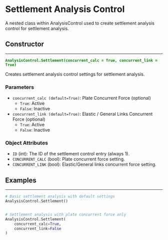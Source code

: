 # Settlement Analysis Control

A nested class within AnalysisControl used to create settlement analysis control for settlement analysis.

## Constructor
---
**<font color="green">`AnalysisControl.Settlement(concurrent_calc = True, concurrent_link = True)`</font>**

Creates settlement analysis control settings for settlement analysis.

### Parameters
* `concurrent_calc (default=True)`: Plate Concurrent Force (optional)
  - `True`: Active
  - `False`: Inactive
* `concurrent_link (default=True)`: Elastic / General Links Concurrent Force (optional)
  - `True`: Active  
  - `False`: Inactive

### Object Attributes
* `ID` (int): The ID of the settlement control entry (always 1).
* `CONCURRENT_CALC` (bool): Plate concurrent force setting.
* `CONCURRENT_LINK` (bool): Elastic/General links concurrent force setting.

## Examples
---
```py
# Basic settlement analysis with default settings
AnalysisControl.Settlement()


# Settlement analysis with plate concurrent force only
AnalysisControl.Settlement(
    concurrent_calc=True,
    concurrent_link=False
)

```